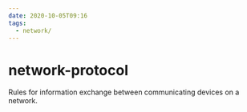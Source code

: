 ```yaml
---
date: 2020-10-05T09:16
tags:
  - network/
---
```


# network-protocol

Rules for information exchange between communicating devices on a network.